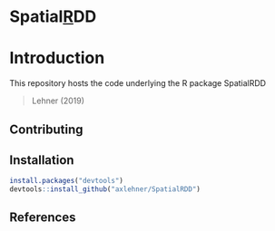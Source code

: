 
<!-- README.md is generated from README.Rmd. Please edit the latter file - rmarkdown::render('README.Rmd', output_format = 'github_document', output_file = 'README.md') -->

# Spatial[R]()DD

# Introduction

This repository hosts the code underlying the R package SpatialRDD

> Lehner (2019)

## Contributing

## Installation

``` r
install.packages("devtools")
devtools::install_github("axlehner/SpatialRDD")
```

## References

